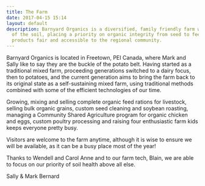 ```yaml
---
title: The Farm
date: 2017-04-15 15:14
layout: default
description: Barnyard Organics is a diversified, family friendly farm with a love
  of the soil, placing a priority on organic integrity from seed to feed, and keeping
  products fair and accessible to the regional community.
---
```





Barnyard Organics is located in Freetown, PEI Canada, where Mark and Sally like to say they are the buckle of the potato belt. Having started as a traditional mixed farm, proceeding generations switched to a dairy focus, then to potatoes, and the current generation aims to bring the farm back to its original state as a self-sustaining mixed farm, using traditional methods combined with some of the efficient technologies of our time.

Growing, mixing and selling complete organic feed rations for livestock, selling bulk organic grains, custom seed cleaning and soybean roasting, managing a Community Shared Agriculture program for organic chicken and eggs, custom poultry processing and raising four enthusiastic farm kids keeps everyone pretty busy.

Visitors are welcome to the farm anytime, although it is wise to ensure we will be available, as it can be a busy place most of the year!

Thanks to Wendell and Carol Anne and to our farm tech, Blain, we are able to focus on our priority of soil health above all else.

Sally & Mark Bernard